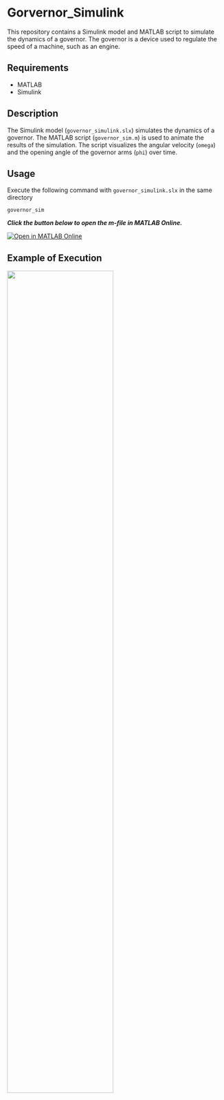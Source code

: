 # Gorvernor_Simulink

This repository contains a Simulink model and MATLAB script to simulate the dynamics of a governor. The governor is a device used to regulate the speed of a machine, such as an engine.

## Requirements

- MATLAB
- Simulink


## Description

The Simulink model (`governor_simulink.slx`) simulates the dynamics of a governor. The MATLAB script (`governor_sim.m`) is used to animate the results of the simulation. The script visualizes the angular velocity (`omega`) and the opening angle of the governor arms (`phi`) over time.

## Usage

Execute the following command with `governor_simulink.slx` in the same directory

    governor_sim

***Click the button below to open the m-file in MATLAB Online.***

[![Open in MATLAB Online](https://www.mathworks.com/images/responsive/global/open-in-matlab-online.svg)](https://matlab.mathworks.com/open/github/v1?repo=E-vogel/Gorvernor_Simulink&file=gorvernor_sim.m)

## Example of Execution

<img src="https://github.com/E-vogel/Gorvernor_Simulink/assets/170056861/76289032-d101-479f-ae64-3c5997a7889d" width="70%">
